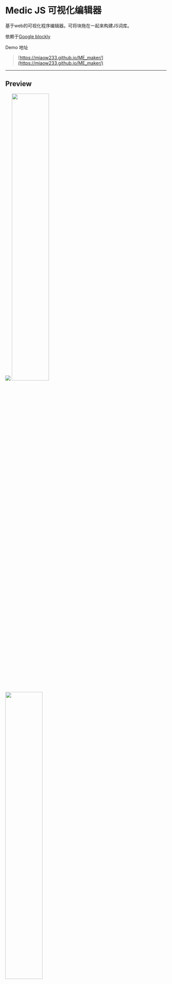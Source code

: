 # Medic JS 可视化编辑器

基于web的可视化程序编辑器。可将块拖在一起来构建JS词库。

依赖于[Google blockly](https://developers.google.com/blockly/)

Demo 地址
> [https://miaow233.github.io/ME_maker/](https://miaow233.github.io/ME_maker/)

----

## Preview
<img src="https://cdn.jsdelivr.net/gh/Miaow233/ME_maker/demo/preview2.png"></img>
<img width=48% src="https://cdn.jsdelivr.net/gh/Miaow233/ME_maker/demo/preview1.png"></img>
<img width=48% src="https://cdn.jsdelivr.net/gh/Miaow233/ME_maker/demo/screenshot.png"></img>
